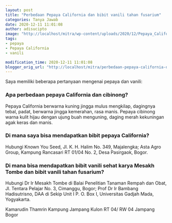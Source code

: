 ```yaml
---
layout: post
title: "Perbedaan Pepaya California dan bibit vanili tahan fusarium"
categories: Tanya Jawab
date: 2020-12-11 11:01:08
author: adisucipto
image: "http://localhost/mitra/wp-content/uploads/2020/12/Pepaya_California_Super_segar_dan_manis.jpg"
tags:
- pepaya
- Pepaya California
- vanili

modification_time: 2020-12-11 11:01:08
blogger_orig_url: "http://localhost/mitra/perbedaan-pepaya-california-dan-bibit.html"
---
```


Saya memiliki beberapa pertanyaan mengenai pepaya dan vanili:
<div class="schema-faq-code" itemscope="" itemtype="https://schema.org/FAQPage">
    <div itemscope="" itemprop="mainEntity" itemtype="https://schema.org/Question" class="faq-question">
        <h3 itemprop="name" class="faq-q">Apa perbedaan pepaya California dan cibinong?</h3>
        <div itemscope="" itemprop="acceptedAnswer" itemtype="https://schema.org/Answer">
             <p itemprop="text" class="faq-a">Pepaya California berwarna kuning jingga mulus mengkilap, dagingnya tebal, padat, berwarna jingga kemerahan, rasa manis. Pepaya cibinong warna kulit hijau dengan ujung buah menguning, daging merah kekuningan agak keras dan manis.</p>
        </div>
    </div>
    <div itemscope="" itemprop="mainEntity" itemtype="https://schema.org/Question" class="faq-question">
        <h3 itemprop="name" class="faq-q">Di mana saya bisa mendapatkan bibit pepaya California?</h3>
        <div itemscope="" itemprop="acceptedAnswer" itemtype="https://schema.org/Answer">
             <p itemprop="text" class="faq-a">Hubungi Known You Seed, Jl. K. H. Halim No. 349, Majalengka; Asta Agro Group, Kampung Rancasari RT 01/04 No. 2, Desa Pasirgaok, Bogor.</p>
        </div>
    </div>
    <div itemscope="" itemprop="mainEntity" itemtype="https://schema.org/Question" class="faq-question">
        <h3 itemprop="name" class="faq-q">Di mana bisa mendapatkan bibit vanili sehat karya Mesakh Tombe dan bibit vanili tahan fusarium?</h3>
        <div itemscope="" itemprop="acceptedAnswer" itemtype="https://schema.org/Answer">
             <p itemprop="text" class="faq-a">Hubungi Dr Ir Mesakh Tombe di Balai Penelitian Tanaman Rempah dan Obat, Jl. Tentara Pelajar No. 3, Cimanggu, Bogor; Prof Dr Ir Bambang Hadisutrisno, DAA di Sekip Unit I P. O. Box I, Universitas Gadjah Mada, Yogyakarta.</p>
        </div>
    </div>
</div>
Kamarudin Thamrin Kampung Jampang Kulon RT 04/ RW 04
Jampang
Bogor

